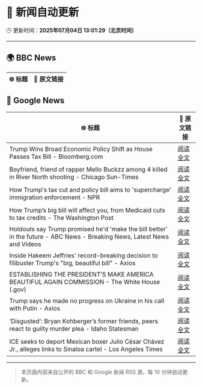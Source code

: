 # 🧠 新闻自动更新

🕒 更新时间：**2025年07月04日 13:01:29（北京时间）**

---

## 🌍 BBC News

| 🌐 标题 | 🔗 原文链接 |
|--------|-------------|

## 📰 Google News

| 🌐 标题 | 🔗 原文链接 |
|--------|-------------|
| Trump Wins Broad Economic Policy Shift as House Passes Tax Bill - Bloomberg.com | [阅读全文](https://news.google.com/rss/articles/CBMixAFBVV95cUxPUHVLdVozTjlaUHhQQ2Rwd2dRWF9VOHNYX0NwVGYwRXZjM1l1WE81bng3bmI2Nk9XNG5yVHNWcmhPZi15RWtTRFVuRlNzMmpnVlRWSDVfZ1MyWDJHMnczVGtaVXNZdHI5cEV6WmlWYUktNzV1cmxiZmRWU0xlRjNHSF9QYklvQjI3a0d2T1l6eWZ5eFl6ZnAzWU9pVW54VHE2NFZCQkUyYkx3U1F0Z2tMeEQ5aWxFcS1pdW94eW55WndaRU5i?oc=5) |
| Boyfriend, friend of rapper Mello Buckzz among 4 killed in River North shooting - Chicago Sun-Times | [阅读全文](https://news.google.com/rss/articles/CBMiuwFBVV95cUxQQkxmNWNNbjl1UkZybU90ZnB3dldNSWhCcTl5WG1RS0R4QWdzQ3Y4NHRtY1dKaExKUll3cG9wN2QwTFpFUGEyODRQRFMzWmUtMk0zb0NZWWZOamJ0aHVpNWc0Sk05XzVmZzlwRzMycjFxX3lobmdkTzZ3ekl6aW5aYlZPdFFFaEhkekI4ZlZwdUNJZEJGZml4eWpXczdQcGljVEZGTEFFWXZ3MTZodWUtNVVLZThWNzlRVnVN?oc=5) |
| How Trump's tax cut and policy bill aims to 'supercharge' immigration enforcement - NPR | [阅读全文](https://news.google.com/rss/articles/CBMijAFBVV95cUxOZkVLVEJQQjJQaGNPNTY1T0I4OEJaREdfSnlQSHgyaG00dEtYbE16WUNyRGJGWlJQNktITlc2OXFNWThjX3p5NDV1bExSSWlCakVqVHQ0S29DeFBtUW5NZUY0ME10dDRBNEhtRHZ2TmpmTWZ0MXpWZ1BVQ1R0cWdMOGRLVnNwb0tVZE5pMQ?oc=5) |
| How Trump’s big bill will affect you, from Medicaid cuts to tax credits - The Washington Post | [阅读全文](https://news.google.com/rss/articles/CBMimAFBVV95cUxNUHRpWGxNZl81OGJfU1M5MGhncFh2blZhTlZTX2ROVW82NHRpNzFIYWlJaWNRVks5Q2hMVnlzczg0R0lxWlNlb3dZbndFemVfRWJTUHVBcUlnanpDeEdXNmZ3UGtWcWtSWUZ6MThsX284TlFoT1NvdnpZcE8wTjRLR3dCOXFWSW5fbklqOTN4N1RmZXExYjFEdg?oc=5) |
| Holdouts say Trump promised he'd 'make the bill better' in the future - ABC News - Breaking News, Latest News and Videos | [阅读全文](https://news.google.com/rss/articles/CBMimwFBVV95cUxOSURqeWJ0MzE5a0p5SDY3YTQ3NFNJTDBFdHd1eHFfQzh4cC10MWllOE5kWjgxdVFnb3VwN1RwTm11bDhWMEtnRnVIczdDaVNFendNVk1uamJXTFZVRkFVbnZFcUJxSW93blllaUJLNDBoejdkY1djeWpKTTFvbXFQeF9IeFJwQXpsYi1BVGZFeV92ME5JX0wzVWxETdIBoAFBVV95cUxQcEVYb3ZnZXVITF9tSzFaQzFnWUppX01CSTI0R242OGpWc0VpdEZ3MVZjMjVRYXZzY0RMYmZzc29kNHhTN1lJMGtFckI1Z2RqYUYxbmdhUk9rSjZEMzlDNHk4bHF3Y0tDb0F1VEswQmxQTG1PREtzUGdwQXhNY3BVTmFpZHZDM19xaWFfQTJjYWZjNVFBT1VCZmN4ODJlWlAy?oc=5) |
| Inside Hakeem Jeffries' record-breaking decision to filibuster Trump's "big, beautiful bill" - Axios | [阅读全文](https://news.google.com/rss/articles/CBMihwFBVV95cUxOdjh2VlpCaEZXSVpJQUZWcWlMN0dyME5lcl90SUxqd2xLZ2phZ2RXNFh3SjRDUFk0QXJLTU1lUC0zR2p3bFVGTzFkYU5haXA3MGxNbnNOcGx2UjVhbjRuaWdmZFdNdkZma0VOeVI1RkxPTVhsSzZZcFp5ZlF5T2puMXVPb3R5TDg?oc=5) |
| ESTABLISHING THE PRESIDENT’S MAKE AMERICA BEAUTIFUL AGAIN COMMISSION - The White House (.gov) | [阅读全文](https://news.google.com/rss/articles/CBMiwgFBVV95cUxOaUptOGx0NFIxTjE2RGw4U0ZnVHY5QmZIOW1KM1VremV0TWF4blYxMjROcks5OE5sWFc4ZWhoTHJfbFI2ZDB5ZXJmQXJFVjZlTnVtYVJqUVlrSFdxQkUxSWNuSzRTOHpwbmpBd0F2YTlrZG11bjhULXFVa3lTTXhtMUl3VGU4MVRTSVlzMFNfVkhwdWsxV3dpZ0dpdkJGeWt2c3dHM0VLX2tjZmFKNFFTaGxRSVlLZGdCTXVsa1NJNTJtUQ?oc=5) |
| Trump says he made no progress on Ukraine in his call with Putin - Axios | [阅读全文](https://news.google.com/rss/articles/CBMicEFVX3lxTE14WTBOYVY4RDhVV3BZVi15NVhWNkY3Z0FxQkR6YVhZUWFWSjUwV1dzZGRDNHV5b3c0bXNjclFkVG9OdjU3LVJ6a09TT2U2SlpqUTYtSUdzSHk4NDR3TVJoSE1PWi1XRnh4UjFORDlLZzI?oc=5) |
| ‘Disgusted’: Bryan Kohberger’s former friends, peers react to guilty murder plea - Idaho Statesman | [阅读全文](https://news.google.com/rss/articles/CBMieEFVX3lxTE92cUlXUnBoS3E5bmItWlZZRktteEZRZFNGcmVCY3A0cG9RempBNTJKMnRfMDg2UVI4MUNJbnpBOU9MVnpwM1JHYW9YcHhWbVQzV1RhYXkyVXdRNDlPZUpfMW5RX1JGRXBpanVMUUwwdlM4Tk4xbVdnWA?oc=5) |
| ICE seeks to deport Mexican boxer Julio César Chávez Jr., alleges links to Sinaloa cartel - Los Angeles Times | [阅读全文](https://news.google.com/rss/articles/CBMilwFBVV95cUxOdU8yUEl2cHpmM0NmUl9vSVFOaTRyZGpEcm5YRUNfaGxhX0taQzMyZThhRmM1bUwtN2t0aUYtTkpiWlZXczBMQlpoSHNsZlczOEFHcGQ3T2JCblBuSENST0hiTUhMQUtIWm1mX1ZLMjhRZ0hYLTRxY3FXazQxQnpBQVpyTmNlUFFmWHFsM2R1OENST1htbzNN?oc=5) |

---
> 本页面内容来自公开的 BBC 和 Google 新闻 RSS 源，每 10 分钟自动更新。